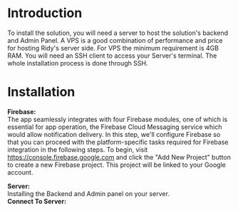 # Introduction
To install the solution, you will need a server to host the solution's backend and Admin Panel. A VPS is a good combination of performance and price for hosting Ridy's server side.
For VPS the minimum requirement is 4GB RAM. You will need an SSH client to access your Server's terminal. The whole installation process is done through SSH.

# Installation
<b>Firebase:</b> <br>
The app seamlessly integrates with four Firebase modules, one of which is essential for app operation, the Firebase Cloud Messaging service which would allow notification delivery. In this step, we'll configure Firebase so that you can proceed with the platform-specific tasks required for Firebase integration in the following steps.
To begin, visit https://console.firebase.google.com and click the "Add New Project" button to create a new Firebase project. This project will be linked to your Google account.

<b>Server:</b> <br>
Installing the Backend and Admin panel on your server. <br>
<b>Connect To Server:</b>






